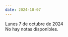 ```yaml
---
date: 2024-10-07
---
```

<div class="date">Lunes 7 de octubre de 2024</div>
<div class="note">No hay notas disponibles.</div>

